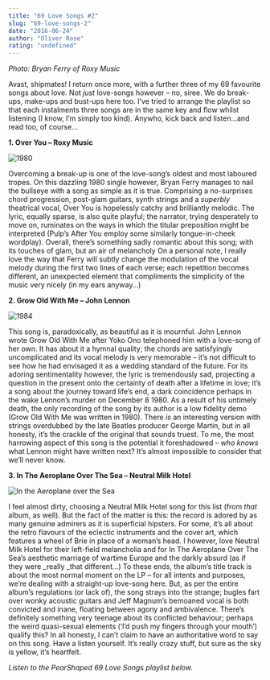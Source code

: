 ```yaml
---
title: "69 Love Songs #2"
slug: "69-love-songs-2"
date: "2016-06-24"
author: "Oliver Rose"
rating: "undefined"
---
```


_Photo: Bryan Ferry of Roxy Music_

Avast, shipmates! I return once more, with a further three of my 69 favourite songs about love. Not _just_ love-songs however – no, siree. We do break-ups, make-ups and bust-ups here too. I’ve tried to arrange the playlist so that each instalments three songs are in the same key and flow whilst listening (I know, I’m simply too kind). Anywho, kick back and listen…and read too, of course…

**1\. Over You – Roxy Music**

![1980](http://pearshapedexeter.com/wp-content/uploads/2016/06/1980-300x300.jpg)

Overcoming a break-up is one of the love-song’s oldest and most laboured tropes. On this dazzling 1980 single however, Bryan Ferry manages to nail the bullseye with a song as simple as it is true. Comprising a no-surprises chord progression, post-glam guitars, synth strings and a _superbly_ theatrical  vocal, Over You is hopelessly catchy and brilliantly melodic. The lyric, equally sparse, is also quite playful; the narrator, trying desperately to move on, ruminates on the ways in which the titular preposition might be interpreted (Pulp’s After You employ some similarly tongue-in-cheek wordplay). Overall, there’s something sadly romantic about this song; with its touches of glam, but an air of melancholy On a personal note, I really love the way that Ferry will subtly change the modulation of the vocal melody during the first two lines of each verse; each repetition becomes different, an unexpected element that compliments the simplicity of the music very nicely (in my ears anyway…)

**2\. Grow Old With Me – John Lennon**

![1984](http://pearshapedexeter.com/wp-content/uploads/2016/06/1984-300x300.png)

This song is, paradoxically, as beautiful as it is mournful. John Lennon wrote Grow Old With Me after Yoko Ono telephoned him with a love-song of her own. It has about it a hymnal quality; the chords are satisfyingly uncomplicated and its vocal melody is very memorable – it’s not difficult to see how he had envisaged it as a wedding standard of the future. For its adoring sentimentality however, the lyric is tremendously sad, projecting a question in the present onto the certainty of death after a lifetime in love; it’s a song about the journey toward life’s end, a dark coincidence perhaps in the wake Lennon’s murder on December 8 1980. As a result of his untimely death, the only recording of the song by its author is a low fidelity demo (Grow Old With Me was written in 1980). There _is_ an interesting version with strings overdubbed by the late Beatles producer George Martin, but in all honesty, it’s the crackle of the original that sounds truest. To me, the most harrowing aspect of this song is the potential it foreshadowed – _who knows_ what Lennon might have written next? It’s almost impossible to consider that we’ll never know.

**3\. In The Aeroplane Over The Sea – Neutral Milk Hotel**

![In the Aeroplane over the Sea](http://pearshapedexeter.com/wp-content/uploads/2016/06/In-the-Aeroplane-over-the-Sea-300x300.png)

I feel almost dirty, choosing a Neutral Milk Hotel song for this list (from _that_ album, as well). But the fact of the matter is this: the record is adored by as many genuine admirers as it is superficial hipsters. For some, it’s all about the retro flavours of the eclectic instruments and the cover art, which features a wheel of Brie in place of a woman’s head. I however, love Neutral Milk Hotel for their left-field melancholia and for In The Aeroplane Over The Sea’s aesthetic marriage of wartime Europe and the darkly absurd (as if they were _really _that different...) To these ends, the album’s title track is about the most normal moment on the LP – for all intents and purposes, we’re dealing with a straight-up love-song here. But, as per the entire album’s regulations (or lack of), the song strays into the strange; bugles fart over wonky acoustic guitars and Jeff Magnum’s bemoaned vocal is both convicted and inane, floating between agony and ambivalence. There’s definitely something very teenage about its conflicted behaviour; perhaps the weird quasi-sexual elements (‘I’d push my fingers through your mouth’) qualify this? In all honesty, I can’t claim to have an authoritative word to say on this song. Have a listen yourself. It’s really crazy stuff, but sure as the sky is yellow, it’s heartfelt.

_Listen to the PearShaped 69 Love Songs playlist below._

